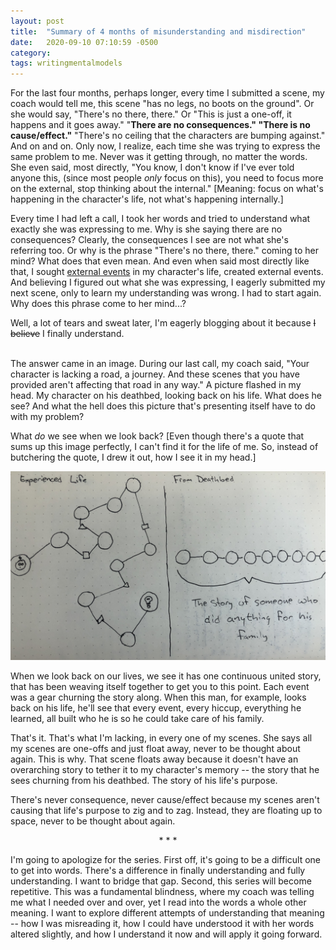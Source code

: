 ```yaml
---
layout: post
title:  "Summary of 4 months of misunderstanding and misdirection"
date:   2020-09-10 07:10:59 -0500
category: 
tags: writingmentalmodels
---
```

For the last four months, perhaps longer, every time I submitted a scene, my coach would tell me, this scene "has no legs, no boots on the ground". Or she would say, "There's no there, there." Or "This is just a one-off, it happens and it goes away." "**There are no consequences." "There is no cause/effect."** "There's no ceiling that the characters are bumping against." And on and on. Only now, I realize, each time she was trying to express the same problem to me. Never was it getting through, no matter the words. She even said, most directly, "You know, I don't know if I've ever told anyone this, (since most people *only* focus on this), you need to focus more on the external, stop thinking about the internal." [Meaning: focus on what's happening in the character's life, not what's happening internally.]

Every time I had left a call, I took her words and tried to understand what exactly she was expressing to me. Why is she saying there are no consequences? Clearly, the consequences I see are not what she's referring too. Or why is the phrase "There's no there, there." coming to her mind? What does that even mean. And even when said most directly like that, I sought [external events](https://silencevosh.github.io/2020/08/24/Externalize-Ripple-specificallyJustify.html) in my character's life, created external events. And believing I figured out what she was expressing, I eagerly submitted my next scene, only to learn my understanding was wrong. I had to start again. Why does this phrase come to her mind...?

Well, a lot of tears and sweat later, I'm eagerly blogging about it because ~~I believe~~ I finally understand.

<br>
The answer came in an image. During our last call, my coach said, "Your character is lacking a road, a journey. And these scenes that you have provided aren't affecting that road in any way." A picture flashed in my head. My character on his deathbed, looking back on his life. What does he see? And what the hell does this picture that's presenting itself have to do with my problem?

What *do* we see when we look back? [Even though there's a quote that sums up this image perfectly, I can't find it for the life of me. So, instead of butchering the quote, I drew it out, how I see it in my head.]

![image info](https://raw.githubusercontent.com/SilenceVosh/silencevosh.github.io/master/_posts/assets/images/LifesPurpose.jpg "Life's Purpose")

When we look back on our lives, we see it has one continuous united story, that has been weaving itself together to get you to this point. Each event was a gear churning the story along. When this man, for example, looks back on his life, he'll see that every event, every hiccup, everything he learned, all built who he is so he could take care of his family. 

That's it. That's what I'm lacking, in every one of my scenes. She says all my scenes are one-offs and just float away, never to be thought about again. This is why. That scene floats away because it doesn't have an overarching story to tether it to my character's memory -- the story that he sees churning from his deathbed. The story of his life's purpose. 

There's never consequence, never cause/effect because my scenes aren't causing that life's purpose to zig and to zag. Instead, they are floating up to space, never to be thought about again.

<p style="text-align: center;"> * * * </p>

I'm going to apologize for the series. First off, it's going to be a difficult one to get into words. There's a difference in finally understanding and fully understanding. I want to bridge that gap. Second, this series will become repetitive. This was a fundamental blindness, where my coach was telling me what I needed over and over, yet I read into the words a whole other meaning. I want to explore different attempts of understanding that meaning -- how I was misreading it, how I could have understood it with her words altered slightly, and how I understand it now and will apply it going forward.
